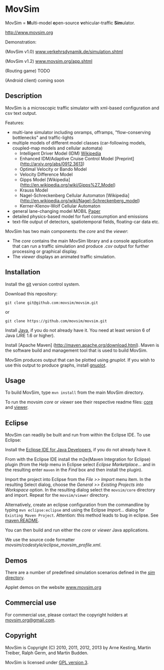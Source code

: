 MovSim
======

MovSim = **M**ulti-model **o**pen-source **v**ehicular-traffic **Sim**ulator.

http://www.movsim.org

Demonstration:

(MovSim v1.0) www.verkehrsdynamik.de/simulation.shtml

(MovSim v1.2) www.movsim.org/app.shtml

(Routing game) TODO

(Android client) coming soon


Description
-----------

MovSim is a microscopic traffic simulator with xml-based configuration and csv text output.

Features:

- multi-lane simulator including onramps, offramps, "flow-conserving bottlenecks" and traffic-lights
- multiple models of different model classes (car-following models, coupled-map models and cellular automata)
  * Intelligent Driver Model (IDM) [Wikipedia](http://en.wikipedia.org/wiki/Intelligent_driver_model)
  * Enhanced IDM/Adaptive Cruise Control Model [Preprint] (http://arxiv.org/abs/0912.3613)
  * Optimal Velocity or Bando Model 
  * Velocity Difference Model 
  * Gipps Model [Wikipedia] (http://en.wikipedia.org/wiki/Gipps%27_Model)
  * Krauss Model
  * Nagel-Schreckenberg Cellular Automaton [Wikipedia] (http://en.wikipedia.org/wiki/Nagel-Schreckenberg_model)
  * Kerner-Klenov-Wolf Cellular Automaton
- general lane-changing model MOBIL [Paper](http://www.akesting.de/download/MOBIL_TRR_2007.pdf)
- detailed physics-based model for fuel consumption and emissions
- text-file output of detectors, spatiotemporal fields, floating-car data etc.

MovSim has two main components: the _core_ and the _viewer_:

* The _core_ contains the main MovSim library and a console application that can run a traffic simulation and produce _.csv_ output for further processing or graphical display.
* The _viewer_ displays an animated traffic simulation.


Installation
------------

Install the [git](http://git-scm.com/download) version control system.

Download this repository:

    git clone git@github.com:movsim/movsim.git
    
or
       
    git clone https://github.com/movsim/movsim.git
              
Install [Java](http://www.java.com/en/download/manual.jsp), if you do not already have it. You need at least version 6
of Java (JRE 1.6 or higher).

Install [Apache Maven] (http://maven.apache.org/download.html). Maven is the software build and management tool that is used to build MovSim.

MovSim produces output that can be plotted using _gnuplot_. If you wish to use this output to produce graphs, install [gnuplot](http://www.gnuplot.info/).


Usage
-----

To build MovSim, type `mvn install` from the main MovSim directory.

To run the movsim _core_ or _viewer_ see their respective readme files: [core](https://github.com/movsim/movsim/blob/master/core/README.md) and [viewer](https://github.com/movsim/movsim/blob/master/viewer/README.md).


Eclipse
-------

MovSim can readily be built and run from within the Eclipse IDE. To use Eclipse:

Install the [Eclipse IDE for Java Developers](http://www.eclipse.org/downloads/), if you do not already have it.

From with the Eclipse IDE install the m2e(Maven Integration for Eclipse) plugin (from the _Help_ menu in Eclipse select _Eclipse Marketplace..._ and in the resulting enter `maven` in the _Find_ box and then install the plugin).

Import the project into Eclipse from the _File >> Import_ menu item. In the resulting Select dialog, choose the _General >> Existing Projects into Workspace_ option. In the resulting dialog select the `movsim/core` directory and import. Repeat for the `movsim/viewer` directory.

Alternatively, create an eclipse configuration from the commandline by typing `mvn eclipse:eclipse` and using the Eclipse _Import..._ dialog for `Existing Maven Project`. Attention: this method leads to bug in eclipse. See [maven.README](https://github.com/movsim/movsim/blob/master/maven.README).

You can then build and run either the _core_ or _viewer_ Java applications.

We use the source code formatter _movsim/codestyle/eclipse_movsim_profile.xml_.
 
Demos
-----

There are a number of predefined simulation scenarios defined in the [_sim_ directory](https://github.com/movsim/movsim/tree/master/sim).

Applet demos on the website www.movsim.org


Commercial use
--------------

For commercial use, please contact the copyright holders at movsim.org@gmail.com.


Copyright
---------

MovSim is Copyright (C) 2010, 2011, 2012, 2013 by Arne Kesting, Martin Treiber, Ralph Germ, and Martin Budden.

MovSim is licensed under [GPL version 3](https://github.com/movsim/movsim/blob/master/COPYING).

